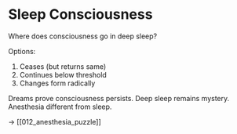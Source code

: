 # Sleep Consciousness

Where does consciousness go in deep sleep?

Options:
1. Ceases (but returns same)
2. Continues below threshold
3. Changes form radically

Dreams prove consciousness persists.
Deep sleep remains mystery.
Anesthesia different from sleep.

→ [[012_anesthesia_puzzle]]